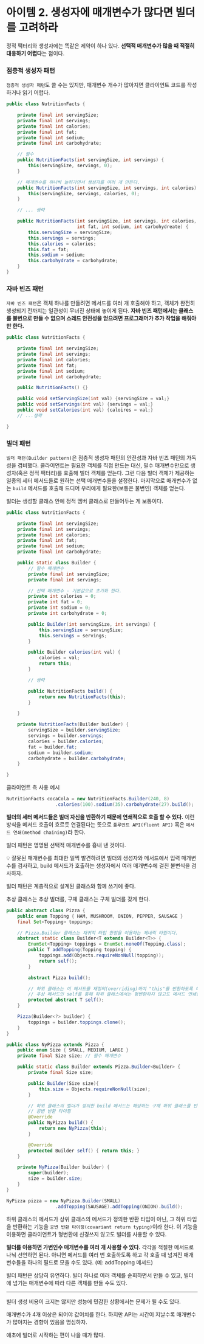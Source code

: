 # 아이템 2. 생성자에 매개변수가 많다면 빌더를 고려하라

정적 팩터리와 생성자에는 똑같은 제약이 하나 있다. **선택적 매개변수가 많을 때 적절히 대응하기 어렵다**는 점이다.

### 점층적 생성자 패턴

`점층적 생성자 패턴`도 쓸 수는 있지만, 매개변수 개수가 많아지면 클라이언트 코드를 작성하거나 읽기 어렵다.

```java
public class NutritionFacts {

	private final int servingSize;
	private final int servings;
	private final int calories;
	private final int fat;
	private final int sodium;
	private final int carbohydrate;

	// 필수
	public NutritionFacts(int servingSize, int servings) {
		this(servingSize, servings, 0);
	}

	// 매개변수를 하나씩 늘려가면서 생성자를 여러 개 만든다.
	public NutritionFacts(int servingSize, int servings, int calories) {
		this(servingSize, servings, calories, 0);
	}

	// ... 생략

	public NutritionFacts(int servingSize, int servings, int calories,
                          int fat, int sodium, int carbohydreate) {
		this.servingSize = servingSize;
		this.servings = servings;
		this.calories = calories;
		this.fat = fat;
		this.sodium = sodium;
		this.carbohydrate = carbohydrate;
	}
}
```

### 자바 빈즈 패턴

`자바 빈즈 패턴`은 객체 하나를 만들려면 메서드를 여러 개 호출해야 하고, 객체가 완전히 생성되기 전까지는 일관성이 무너진 상태에 놓이게 된다. **자바 빈즈 패턴에서는 클래스를 불변으로 만들 수 없으며 스레드 안전성을 얻으려면 프로그래머가 추가 작업을 해줘야만 한다.**

```java
public class NutritionFacts {

	private final int servingSize;
	private final int servings;
	private final int calories;
	private final int fat;
	private final int sodium;
	private final int carbohydrate;

	public NutritionFacts() {}

	public void setServingSize(int val) {servingSize = val;}
	public void setServings(int val) {servings = val;}
	public void setCalories(int val) {caloires = val;}
	// ...생략

}
```

### 빌더 패턴

`빌더 패턴(Builder pattern)`은 점층적 생성자 패턴의 안전성과 자바 빈즈 패턴의 가독성을 겸비했다. 클라이언트는 필요한 객체를 직접 만드는 대신, 필수 매개변수만으로 생성자(혹은 정적 팩터리)를 호출해 빌더 객체를 얻는다. 그런 다음 빌더 객체가 제공하는 일종의 세터 메서드들로 원하는 선택 매개변수들을 설정한다. 마지막으로 매개변수가 없는 `build` 메서드를 호출해 드디어 우리에게 필요한(보통은 불변인) 객체를 얻는다.

빌더는 생성할 클래스 안에 정적 멤버 클래스로 만들어두는 게 보통이다.

```java
public class NutritionFacts {

	private final int servingSize;
	private final int servings;
	private final int calories;
	private final int fat;
	private final int sodium;
	private final int carbohydrate;

	public static class Builder {
		// 필수 매개변수
		private final int servingSize;
		private final int servings;

		// 선택 매개변수 - 기본값으로 초기화 한다.
		private int calories = 0;
		private int fat = 0;
		private int sodium = 0;
		private int carbohydrate = 0;

		public Builder(int servingSize, int servings) {
			this.servingSize = servingSize;
			this.servings = servings;
		}

		public Builder calories(int val) {
			calories = val;
			return this;
		}

		// 생략

		public NutritionFacts build() {
			return new NutritionFacts(this);
		}

	}

	private NutritionFacts(Builder builder) {
		servingSize = builder.servingSize;
		servings = builder.servings;
		calories = builder.calories;
		fat = builder.fat;
		sodium = builder.sodium;
		carbohydrate = builder.carbohydrate;
	}

}
```

클라이언트 측 사용 예시

```java
NutritionFacts cocaCola = new NutritionFacts.Builder(240, 8)
                  .calories(100).sodium(35).carbohydrate(27).build();
```

**빌더의 세터 메서드들은 빌더 자신을 반환하기 때문에 연쇄적으로 호출 할 수 있다.** 이런 방식을 메서드 호출이 흐르듯 연결된다는 뜻으로 `플루언트 API(fluent API)` 혹은 `메서드 연쇄(method chaining)`라 한다.

빌더 패턴은 명명된 선택적 매개변수를 흉내 낸 것이다.

<aside>
💡 잘못된 매개변수를 최대한 일찍 발견하려면 빌더의 생성자와 메서드에서 입력 매개변수를 검사하고, build 메서드가 호출하는 생성자에서 여러 매개변수에 걸친 불변식을 검사하자.

</aside>

빌더 패턴은 계층적으로 설계된 클래스와 함께 쓰기에 좋다.

추상 클래스는 추상 빌더를, 구체 클래스는 구체 빌더를 갖게 한다.

```java
public abstract class Pizza {
	public enum Topping { HAM, MUSHROOM, ONION, PEPPER, SAUSAGE }
	final Set<Topping> toppings;

	// Pizza.Builder 클래스는 재귀적 타입 한정을 이용하는 제네릭 타입이다.
	abstract static class Builder<T extends Builder<T>> {
		EnumSet<Topping> toppings = EnumSet.noneOf(Topping.class);
		public T addTopping(Topping topping) {
			toppings.add(Objects.requireNonNull(topping));
			return self();
		}

		abstract Pizza build();

		// 하위 클래스는 이 메서드를 재정의(overriding)하여 "this"를 반환하도록 해야 한다.
		// 추상 메서드인 self를 통해 하위 클래스에서는 형변환하지 않고도 메서드 연쇄를 지원할 수 있다.
		protected abstract T self();
	}

	Pizza(Builder<?> builder) {
		toppings = builder.toppings.clone();
	}
}
```

```java
public class NyPizza extends Pizza {
	public enum Size { SMALL, MEDIUM, LARGE }
	private final Size size; // 필수 매개변수

	public static class Builder extends Pizza.Builder<Builder> {
		private final Size size;

		public Builder(Size size){
			this.size = Objects.requireNonNull(size);
		}

		// 하위 클래스의 빌더가 정의한 build 메서드는 해당하는 구체 하위 클래스를 반환하도록 선언한다.
		// 공변 반환 타이핑
		@Override
		public NyPizza build() {
			return new NyPizza(this);
		}

		@Override
		protected Builder self() { return this; }
	}

	private NyPizza(Builder builder) {
		super(builder);
		size = builder.size;
	}
}
```

```java
NyPizza pizza = new NyPizza.Builder(SMALL)
                  .addTopping(SAUSAGE).addTopping(ONION).build();
```

하위 클래스의 메서드가 상위 클래스의 메서드가 정의한 반환 타입이 아닌, 그 하위 타입을 반환하는 기능을 `공변 반환 타이핑(covariant return typing)`이라 한다. 이 기능을 이용하면 클라이언트가 형변환에 신경쓰지 않고도 빌더를 사용할 수 있다.

**빌더를 이용하면 가변인수 매개변수를 여러 개 사용할 수 있다.** 각각을 적절한 메서드로 나눠 선언하면 된다. 아니면 메서드를 여러 번 호출하도록 하고 각 호출 때 넘겨진 매개변수들을 하나의 필드로 모을 수도 있다. (예: addTopping 메서드)

빌더 패턴은 상당히 유연하다. 빌더 하나로 여러 객체를 순회하면서 만들 수 있고, 빌더에 넘기는 매개변수에 따라 다른 객체를 만들 수도 있다.

---

빌더 생성 비용이 크지는 않지만 성능에 민감한 상황에서는 문제가 될 수도 있다.

매개변수가 4개 이상은 되어야 값어치를 한다. 하지만 API는 시간이 지날수록 매개변수가 많아지는 경향이 있음을 명심하자.

애초에 빌더로 시작하는 편이 나을 때가 많다.
